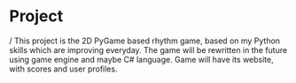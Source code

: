 # Project
/
This project is the 2D PyGame based rhythm game, based on my Python skills which are improving everyday.
The game will be rewritten in the future using game engine and maybe C# language.
Game will have its website, with scores and user profiles.
